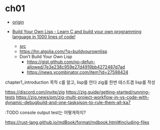 # ch01

- [origin](https://www.buildyourownlisp.com/chapter1_introduction)

- [Build Your Own Lisp - Learn C and build your own programming language in 1000 lines of code!](https://www.buildyourownlisp.com/)
  - [src](https://github.com/orangeduck/BuildYourOwnLisp/tree/master/src)
  - <https://hn.algolia.com/?q=buildyourownlisp>
  - Don’t Build Your Own Lisp
    - <https://gist.github.com/no-defun-allowed/7e3e238c959e27d4919bb4272487d7ad>
    - <https://news.ycombinator.com/item?id=27598424>



chapter1_introduction
목적
c를 알고, lisp를 안다
zig를 한번 테스트겸 lisp를 작성



https://discord.com/invite/zig
https://zig.guide/getting-started/running-tests
https://zig.news/pm/zig-multi-project-workflow-in-vs-code-with-dynamic-debugbuild-and-one-tasksjson-to-rule-them-all-ka7



:TODO console output test는 어떻게하지?

https://rust-lang.github.io/mdBook/format/mdbook.html#including-files

